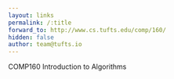 ```yaml
---
layout: links
permalink: /:title
forward_to: http://www.cs.tufts.edu/comp/160/
hidden: false
author: team@tufts.io
---
```

COMP160 Introduction to Algorithms
